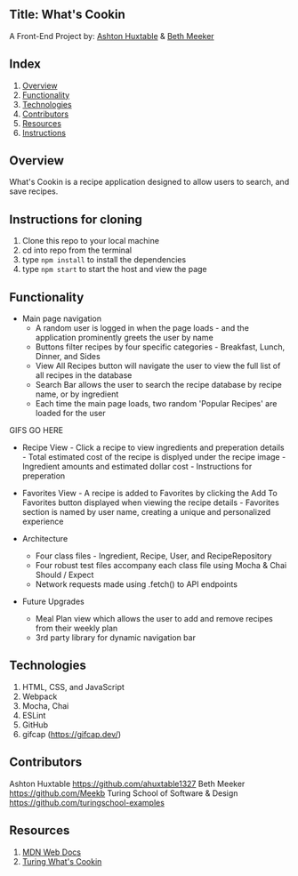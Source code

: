 ## Title: What's Cookin 

A Front-End Project by: [Ashton Huxtable](https://github.com/ahuxtable1327) & [Beth Meeker](https://github.com/Meekb)

## Index

1. [Overview](#overview)
2. [Functionality](#functionality)
3. [Technologies](#technologies)
4. [Contributors](#contributors)
5. [Resources](#resources)
6. [Instructions](#instructions)

## Overview
  What's Cookin is a recipe application designed to allow users to search, and save recipes. 

## Instructions for cloning
  1. Clone this repo to your local machine
  2. cd into repo from the terminal
  3. type `npm install` to install the dependencies
  4. type `npm start` to start the host and view the page

## Functionality

   - Main page navigation
     - A random user is logged in when the page loads - and the application prominently greets the user by name
     - Buttons filter recipes by four specific categories - Breakfast, Lunch, Dinner, and Sides
     - View All Recipes button will navigate the user to view the full list of all recipes in the database
     - Search Bar allows the user to search the recipe database by recipe name, or by ingredient
     - Each time the main page loads, two random 'Popular Recipes' are loaded for the user 
  
   GIFS GO HERE
   
   - Recipe View
    - Click a recipe to view ingredients and preperation details
    - Total estimated cost of the recipe is displyed under the recipe image
    - Ingredient amounts and estimated dollar cost
    - Instructions for preperation
   
   - Favorites View
    - A recipe is added to Favorites by clicking the Add To Favorites button displayed when viewing the recipe details
    - Favorites section is named by user name, creating a unique and personalized experience
   
  * Architecture 
    * Four class files - Ingredient, Recipe, User, and RecipeRepository
    * Four robust test files accompany each class file using Mocha & Chai Should / Expect
    * Network requests made using .fetch() to API endpoints 

  * Future Upgrades
    * Meal Plan view which allows the user to add and remove recipes from their weekly plan
    * 3rd party library for dynamic navigation bar

## Technologies
  1. HTML, CSS, and JavaScript
  2. Webpack
  3. Mocha, Chai
  4. ESLint
  5. GitHub
  6. gifcap (https://gifcap.dev/)

## Contributors
  Ashton Huxtable https://github.com/ahuxtable1327
  Beth Meeker https://github.com/Meekb
  Turing School of Software & Design https://github.com/turingschool-examples

## Resources
  1. [MDN Web Docs](https://developer.mozilla.org/en-US/)
  2. [Turing What's Cookin](https://frontend.turing.edu/projects/whats-cookin.html)
